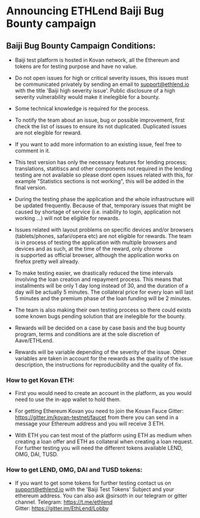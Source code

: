 # Announcing ETHLend Baiji Bug Bounty campaign

## Baiji Bug Bounty Campaign Conditions:

- Baiji test platform is hosted in Kovan network, all the Ethereum and tokens are for testing purpose and have no value. 
- Do not open issues for high or critical severity issues, this issues must be communicated privately by sending an email to support@ethlend.io with the title 'Baiji high severity issue'. Public disclosure of a high severity vulnerability would make it inelegible for a bounty.

- Some technical knowledge is required for the process.

- To notify the team about an issue, bug or possible improvement, first check the list of issues to ensure its not duplicated. Duplicated issues are not elegible for reward.

- If you want to add more information to an existing issue, feel free to comment in it.

- This test version has only the necessary features for lending process; translations, statitiscs and other components not required in the lending testing are not available so please dont open issues related with this, for example "Statistics sections is not working", this will be added in the final version.

- During the testing phase the application and the whole infrastructure will be updated frequently. Because of that, temporary issues that might be caused by shortage of service (i.e. inability to login, application not working ...) will not be eligible for rewards.

- Issues related with layout problems on specific devices and/or browsers (tablets/phones, safari/opera etc) are not eligible for rewards. The team is in process of testing the application with multiple browsers and devices and as such, at the time of the reward, only chrome is supported as official browser, although the application works on firefox pretty well already.

- To make testing easier, we drastically reduced the time intervals involving the loan creation and repayment process. This means that installments will be only 1 day long instead of 30, and the duration of a day will be actually 5 minutes. The collateral price for every loan will last 5 minutes and the premium phase of the loan funding will be 2 minutes.

- The team is also making their own testing process so there could exists some known bugs pending solution that are inelegible for the bounty.

- Rewards will be decided on a case by case basis and the bug bounty program, terms and conditions are at the sole discretion of Aave/ETHLend.

- Rewards will be variable depending of the severity of the issue. Other variables are taken in account for the rewards as the quality of the issue description, the instructions for reproducibility and the quality of fix.


### How to get Kovan ETH:

- First you would need to create an account in the platform, as you would need to use the in-app wallet to hold them. 

- For getting Ethereum Kovan you need to join the Kovan Fauce Gitter: https://gitter.im/kovan-testnet/faucet from there you can send in a message your Ethereum address and you will receive 3 ETH. 

- With ETH you can test most of the platform using ETH as medium when creating a loan offer and ETH as collateral when creating a loan request. For further testing you will need the different tokens available LEND, OMG, DAI, TUSD.

### How to get LEND, OMG, DAI and TUSD tokens:

- If you want to get some tokens for further testing contact us on support@ethlend.io with the 'Baiji Test Tokens' Subject and your ethereum address. You can also ask @sirsoth in our telegram or gitter channel.
Telegram: https://t.me/ethlend
Gitter: https://gitter.im/EthLend/Lobby
